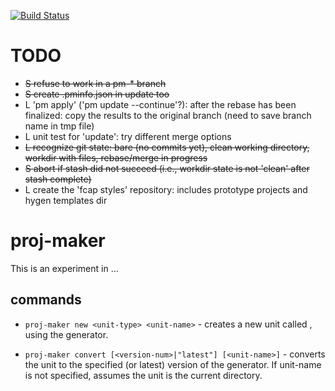 [![Build Status](https://travis-ci.org/ronp001/proj-maker.svg?branch=master)](https://travis-ci.org/ronp001/proj-maker)

# TODO
* ~~S refuse to work in a pm-* branch~~
* ~~S create .pminfo.json in update too~~
* L 'pm apply' ('pm update --continue'?): after the rebase has been finalized: copy the results to the original branch (need to save branch name in tmp file)
* L unit test for 'update':  try different merge options
* ~~L recognize git state:  bare (no commits yet), clean working directory, workdir with files, rebase/merge in progress~~
* ~~S abort if stash did not succeed (i.e., workdir state is not 'clean' after stash complete)~~
* L create the 'fcap styles' repository:  includes prototype projects and hygen templates dir

# proj-maker

This is an experiment in ...


## commands

* `proj-maker new <unit-type> <unit-name>` - creates a new unit called <unit-name>, 
using the <unit-type> generator.  

* `proj-maker convert [<version-num>|"latest"] [<unit-name>]` - converts the unit to the specified (or latest) version of the generator. If unit-name is not specified, assumes the unit is the current directory.
